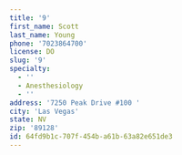 ```yaml
---
title: '9'
first_name: Scott
last_name: Young
phone: '7023864700'
license: DO
slug: '9'
specialty:
  - ''
  - Anesthesiology
  - ''
address: '7250 Peak Drive #100 '
city: 'Las Vegas'
state: NV
zip: '89128'
id: 64fd9b1c-707f-454b-a61b-63a82e651de3
---
```

